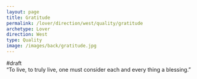 ```yaml
---
layout: page
title: Gratitude
permalink: /lover/direction/west/quality/gratitude
archetype: Lover
direction: West
type: Quality
image: /images/back/gratitude.jpg
---
```

#draft  
“To live, to truly live, one must consider each and every thing a blessing.”   

